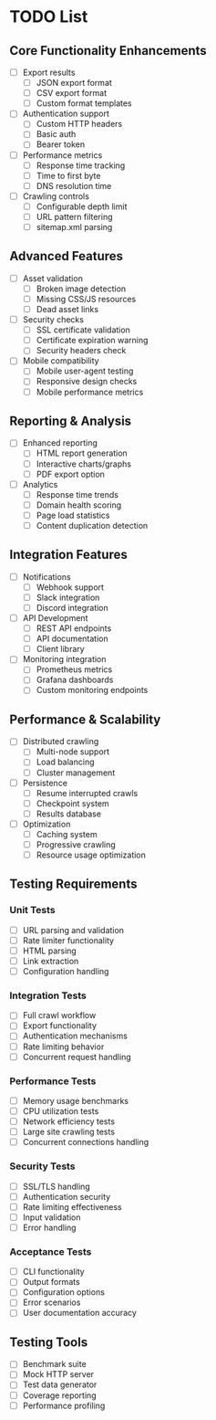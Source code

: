 # TODO List

## Core Functionality Enhancements

- [ ] Export results
  - [ ] JSON export format
  - [ ] CSV export format
  - [ ] Custom format templates
- [ ] Authentication support
  - [ ] Custom HTTP headers
  - [ ] Basic auth
  - [ ] Bearer token
- [ ] Performance metrics
  - [ ] Response time tracking
  - [ ] Time to first byte
  - [ ] DNS resolution time
- [ ] Crawling controls
  - [ ] Configurable depth limit
  - [ ] URL pattern filtering
  - [ ] sitemap.xml parsing

## Advanced Features

- [ ] Asset validation
  - [ ] Broken image detection
  - [ ] Missing CSS/JS resources
  - [ ] Dead asset links
- [ ] Security checks
  - [ ] SSL certificate validation
  - [ ] Certificate expiration warning
  - [ ] Security headers check
- [ ] Mobile compatibility
  - [ ] Mobile user-agent testing
  - [ ] Responsive design checks
  - [ ] Mobile performance metrics

## Reporting & Analysis

- [ ] Enhanced reporting
  - [ ] HTML report generation
  - [ ] Interactive charts/graphs
  - [ ] PDF export option
- [ ] Analytics
  - [ ] Response time trends
  - [ ] Domain health scoring
  - [ ] Page load statistics
  - [ ] Content duplication detection

## Integration Features

- [ ] Notifications
  - [ ] Webhook support
  - [ ] Slack integration
  - [ ] Discord integration
- [ ] API Development
  - [ ] REST API endpoints
  - [ ] API documentation
  - [ ] Client library
- [ ] Monitoring integration
  - [ ] Prometheus metrics
  - [ ] Grafana dashboards
  - [ ] Custom monitoring endpoints

## Performance & Scalability

- [ ] Distributed crawling
  - [ ] Multi-node support
  - [ ] Load balancing
  - [ ] Cluster management
- [ ] Persistence
  - [ ] Resume interrupted crawls
  - [ ] Checkpoint system
  - [ ] Results database
- [ ] Optimization
  - [ ] Caching system
  - [ ] Progressive crawling
  - [ ] Resource usage optimization

## Testing Requirements

### Unit Tests

- [ ] URL parsing and validation
- [ ] Rate limiter functionality
- [ ] HTML parsing
- [ ] Link extraction
- [ ] Configuration handling

### Integration Tests

- [ ] Full crawl workflow
- [ ] Export functionality
- [ ] Authentication mechanisms
- [ ] Rate limiting behavior
- [ ] Concurrent request handling

### Performance Tests

- [ ] Memory usage benchmarks
- [ ] CPU utilization tests
- [ ] Network efficiency tests
- [ ] Large site crawling tests
- [ ] Concurrent connections handling

### Security Tests

- [ ] SSL/TLS handling
- [ ] Authentication security
- [ ] Rate limiting effectiveness
- [ ] Input validation
- [ ] Error handling

### Acceptance Tests

- [ ] CLI functionality
- [ ] Output formats
- [ ] Configuration options
- [ ] Error scenarios
- [ ] User documentation accuracy

## Testing Tools

- [ ] Benchmark suite
- [ ] Mock HTTP server
- [ ] Test data generator
- [ ] Coverage reporting
- [ ] Performance profiling
